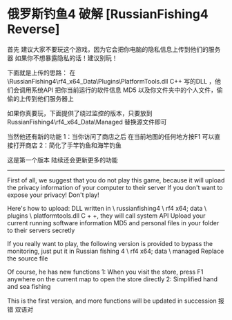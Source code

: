 # 俄罗斯钓鱼4 破解  [RussianFishing4 Reverse]

首先 建议大家不要玩这个游戏，因为它会把你电脑的隐私信息上传到他们的服务器
如果你不想暴露隐私的话！建议别玩！

下面就是上传的思路：
在 \RussianFishing4\rf4_x64_Data\Plugins\PlatformTools.dll  C++ 写的DLL ，他们会调用系统API
把你当前运行的软件信息 MD5 以及你文件夹中的个人文件，偷偷的上传到他们服务器上

如果你真要玩，下面提供了绕过监控的版本，只要放到 RussianFishing4\rf4_x64_Data\Managed 
替换源文件即可

当然他还有新的功能
1：当你访问了商店之后 在当前地图的任何地方按F1 可以直接打开商店
2：简化了手竿钓鱼和海竿钓鱼

这是第一个版本 陆续还会更新更多的功能

------------------------------------------------------------------------------------------------------------------------------------------
First of all, we suggest that you do not play this game, because it will upload the privacy information of your computer to their server 
If you don't want to expose your privacy! Don't play! 

Here's how to upload: 
DLL written in \ russianfishing4 \ rf4 x64; data \ plugins \ platformtools.dll C + +, they will call system API 
Upload your current running software information MD5 and personal files in your folder to their servers secretly 

If you really want to play, the following version is provided to bypass the monitoring, just put it in Russian fishing 4 \ rf4 x64; data \ managed 
Replace the source file 

Of course, he has new functions 
1: When you visit the store, press F1 anywhere on the current map to open the store directly 
2: Simplified hand and sea fishing 

This is the first version, and more functions will be updated in succession 
报错 
双语对
